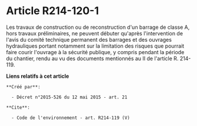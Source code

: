 # Article R214-120-1

Les travaux de construction ou de reconstruction d'un barrage de classe A, hors travaux préliminaires, ne peuvent débuter
qu'après l'intervention de l'avis du comité technique permanent des barrages et des ouvrages hydrauliques portant notamment
sur la limitation des risques que pourrait faire courir l'ouvrage à la sécurité publique, y compris pendant la période du
chantier, rendu au vu des documents mentionnés au II de l'article R. 214-119.

**Liens relatifs à cet article**

	**Créé par**:

	  - Décret n°2015-526 du 12 mai 2015 - art. 21

	**Cite**:

	  - Code de l'environnement - art. R214-119 (V)
